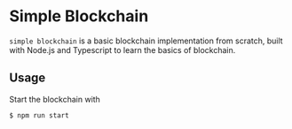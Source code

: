 # Simple Blockchain

`simple blockchain` is a basic blockchain implementation from scratch, built with Node.js and Typescript to learn the basics of blockchain.

## Usage

Start the blockchain with

```bash
$ npm run start
```

